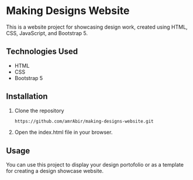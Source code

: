 # Making Designs Website

This is a website project for showcasing design work, created using HTML, CSS, JavaScript, and Bootstrap 5.

## Technologies Used

- HTML
- CSS
- Bootstrap 5

## Installation

1. Clone the repository
   ```sh
   https://github.com/amrAbir/making-designs-website.git

2. Open the index.html file in your browser.

## Usage

You can use this project to display your design portofolio or as a template for creating a design showcase website.
